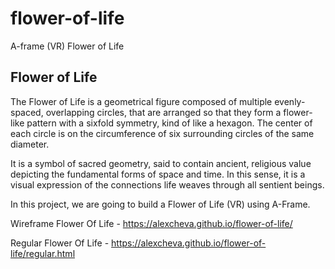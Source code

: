 # flower-of-life
A-frame (VR) Flower of Life

## Flower of Life
The Flower of Life is a geometrical figure composed of multiple evenly-spaced, overlapping circles, that are arranged so that they form a flower-like pattern with a sixfold symmetry, kind of like a hexagon. The center of each circle is on the circumference of six surrounding circles of the same diameter.

It is a symbol of sacred geometry, said to contain ancient, religious value depicting the fundamental forms of space and time. In this sense, it is a visual expression of the connections life weaves through all sentient beings.

In this project, we are going to build a Flower of Life (VR) using A-Frame.

Wireframe Flower Of Life - https://alexcheva.github.io/flower-of-life/

Regular Flower Of Life - https://alexcheva.github.io/flower-of-life/regular.html

